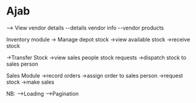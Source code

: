 # Ajab

--> View vendor details
     --details vendor info
     --vendor products
 
Inventory module
   -> Manage depot stock
      ->view available stock
      ->receive stock
      
   ->Transfer Stock
      ->view sales people stock requests
      ->dispatch stock to sales person

Sales Module
   ->record orders
   ->assign order to sales person
   ->request stock
   ->make sales
   
NB: 
  -->Loading
  -->Pagination

